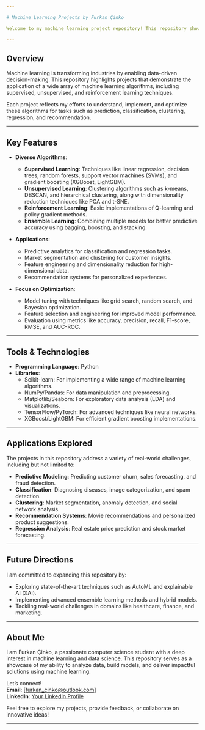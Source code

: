 ```yaml
---

# Machine Learning Projects by Furkan Çinko

Welcome to my machine learning project repository! This repository showcases a diverse range of machine learning projects, utilizing various algorithms and techniques to solve complex problems across multiple domains.

---
```


## Overview

Machine learning is transforming industries by enabling data-driven decision-making. This repository highlights projects that demonstrate the application of a wide array of machine learning algorithms, including supervised, unsupervised, and reinforcement learning techniques.

Each project reflects my efforts to understand, implement, and optimize these algorithms for tasks such as prediction, classification, clustering, regression, and recommendation.

---

## Key Features

- **Diverse Algorithms**:
  - **Supervised Learning**: Techniques like linear regression, decision trees, random forests, support vector machines (SVMs), and gradient boosting (XGBoost, LightGBM).
  - **Unsupervised Learning**: Clustering algorithms such as k-means, DBSCAN, and hierarchical clustering, along with dimensionality reduction techniques like PCA and t-SNE.
  - **Reinforcement Learning**: Basic implementations of Q-learning and policy gradient methods.
  - **Ensemble Learning**: Combining multiple models for better predictive accuracy using bagging, boosting, and stacking.

- **Applications**:
  - Predictive analytics for classification and regression tasks.
  - Market segmentation and clustering for customer insights.
  - Feature engineering and dimensionality reduction for high-dimensional data.
  - Recommendation systems for personalized experiences.

- **Focus on Optimization**:
  - Model tuning with techniques like grid search, random search, and Bayesian optimization.
  - Feature selection and engineering for improved model performance.
  - Evaluation using metrics like accuracy, precision, recall, F1-score, RMSE, and AUC-ROC.

---

## Tools & Technologies

- **Programming Language**: Python  
- **Libraries**:
  - Scikit-learn: For implementing a wide range of machine learning algorithms.
  - NumPy/Pandas: For data manipulation and preprocessing.
  - Matplotlib/Seaborn: For exploratory data analysis (EDA) and visualizations.
  - TensorFlow/PyTorch: For advanced techniques like neural networks.
  - XGBoost/LightGBM: For efficient gradient boosting implementations.

---

## Applications Explored

The projects in this repository address a variety of real-world challenges, including but not limited to:
- **Predictive Modeling**: Predicting customer churn, sales forecasting, and fraud detection.
- **Classification**: Diagnosing diseases, image categorization, and spam detection.
- **Clustering**: Market segmentation, anomaly detection, and social network analysis.
- **Recommendation Systems**: Movie recommendations and personalized product suggestions.
- **Regression Analysis**: Real estate price prediction and stock market forecasting.

---

## Future Directions

I am committed to expanding this repository by:
- Exploring state-of-the-art techniques such as AutoML and explainable AI (XAI).
- Implementing advanced ensemble learning methods and hybrid models.
- Tackling real-world challenges in domains like healthcare, finance, and marketing.

---

## About Me

I am Furkan Çinko, a passionate computer science student with a deep interest in machine learning and data science. This repository serves as a showcase of my ability to analyze data, build models, and deliver impactful solutions using machine learning.

Let’s connect!  
**Email**: [furkan_cinko@outlook.com]  
**LinkedIn**: [Your LinkedIn Profile](https://www.linkedin.com/in/furkancinko/)  

Feel free to explore my projects, provide feedback, or collaborate on innovative ideas!

---
